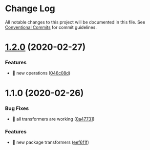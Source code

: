 # Change Log

All notable changes to this project will be documented in this file.
See [Conventional Commits](https://conventionalcommits.org) for commit guidelines.

# [1.2.0](https://github.com/Inist-CNRS/ezs/compare/@ezs/transformers@1.1.0...@ezs/transformers@1.2.0) (2020-02-27)


### Features

* 🎸 new operations ([046c08d](https://github.com/Inist-CNRS/ezs/commit/046c08d3c9869aa863e20f663ca8beb355088762))





# 1.1.0 (2020-02-26)


### Bug Fixes

* 🐛 all transformers are working ([0a47731](https://github.com/Inist-CNRS/ezs/commit/0a47731fa9afe323c95ca71a26d042eecde1ef50))


### Features

* 🎸 new package transformers ([eef6f1f](https://github.com/Inist-CNRS/ezs/commit/eef6f1f19adc8b26ae3990ef6c14fe7cbe280edf))
